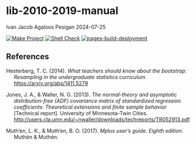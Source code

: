 lib-2010-2019-manual
================
Ivan Jacob Agaloos Pesigan
2024-07-25

<!-- README.md is generated from .setup/readme/README.Rmd. Please edit that file -->

<!-- badges: start -->

[![Make
Project](https://github.com/ijapesigan/lib-2010-2019-manual/actions/workflows/make.yml/badge.svg)](https://github.com/ijapesigan/lib-2010-2019-manual/actions/workflows/make.yml)
[![Shell
Check](https://github.com/ijapesigan/lib-2010-2019-manual/actions/workflows/shellcheck.yml/badge.svg)](https://github.com/ijapesigan/lib-2010-2019-manual/actions/workflows/shellcheck.yml)
[![pages-build-deployment](https://github.com/ijapesigan/lib-2010-2019-manual/actions/workflows/pages/pages-build-deployment/badge.svg)](https://github.com/ijapesigan/lib-2010-2019-manual/actions/workflows/pages/pages-build-deployment)
<!-- badges: end -->

## References

<div id="refs" class="references csl-bib-body hanging-indent"
entry-spacing="0" line-spacing="2">

<div id="ref-Hesterberg-2014" class="csl-entry">

Hesterberg, T. C. (2014). *What teachers should know about the
bootstrap: Resampling in the undergraduate statistics curriculum*.
<https://arxiv.org/abs/1411.5279>

</div>

<div id="ref-Jones-Waller-2013b" class="csl-entry">

Jones, J. A., & Waller, N. G. (2013). *The normal-theory and asymptotic
distribution-free (ADF) covariance matrix of standardized regression
coefficients: Theoretical extensions and finite sample behavior*
\[Technical report\]. University of Minnesota-Twin Cities.
<http://users.cla.umn.edu/~nwaller/downloads/techreports/TR052913.pdf>

</div>

<div id="ref-Muthen-Muthen-2017" class="csl-entry">

Muth’en, L. K., & Muth’en, B. O. (2017). *Mplus user’s guide. Eighth
edition*. Muthén & Muthén.

</div>

</div>
